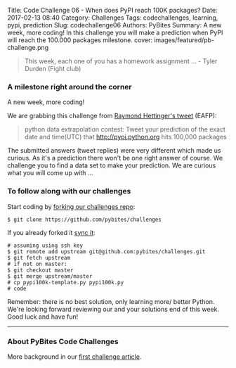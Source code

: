 Title: Code Challenge 06 - When does PyPI reach 100K packages?
Date: 2017-02-13 08:40
Category: Challenges
Tags: codechallenges, learning, pypi, prediction
Slug: codechallenge06
Authors: PyBites
Summary: A new week, more coding! In this challenge you will make a prediction when PyPI will reach the 100.000 packages milestone.
cover: images/featured/pb-challenge.png

> This week, each one of you has a homework assignment ... - Tyler Durden (Fight club)

### A milestone right around the corner

A new week, more coding! 

We are grabbing this challenge from [Raymond Hettinger's tweet](https://twitter.com/raymondh/status/829474817082433536) (EAFP):

> python data extrapolation contest: Tweet your prediction of the exact date and time(UTC) that http://pypi.python.org  hits 100,000 packages

The submitted answers (tweet replies) were very different which made us curious. As it's a prediction there won't be one right answer of course. We challenge you to find a data set to make your prediction. We are curious what you will come up with ...

### To follow along with our challenges

Start coding by [forking our challenges repo](https://github.com/pybites/challenges):

    $ git clone https://github.com/pybites/challenges

If you already forked it [sync it](https://help.github.com/articles/syncing-a-fork/):

    # assuming using ssh key
    $ git remote add upstream git@github.com:pybites/challenges.git 
    $ git fetch upstream
    # if not on master: 
    $ git checkout master 
    $ git merge upstream/master
    # cp pypi100k-template.py pypi100k.py
    # code

Remember: there is no best solution, only learning more/ better Python. We're looking forward reviewing our and your solutions end of this week. Good luck and have fun!

---

### About PyBites Code Challenges

More background in our [first challenge article](http://pybit.es/codechallenge01.html).
